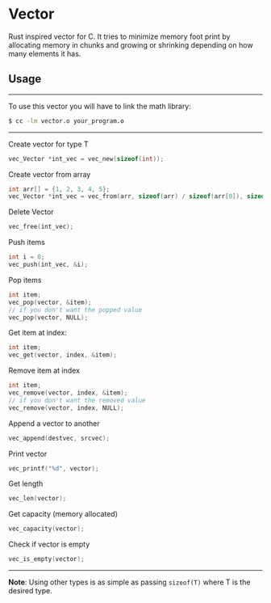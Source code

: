 # Vector

Rust inspired vector for C.
It tries to minimize memory foot print by allocating memory in chunks and growing or shrinking depending on how many elements it has.

## Usage

---

To use this vector you will have to link the math library:

```sh
$ cc -lm vector.o your_program.o
```

---

Create vector for type T

```c
vec_Vector *int_vec = vec_new(sizeof(int));
```

Create vector from array
```c
int arr[] = {1, 2, 3, 4, 5};
vec_Vector *int_vec = vec_from(arr, sizeof(arr) / sizeof(arr[0]), sizeof(arr[0]));
```

Delete Vector

```c
vec_free(int_vec);
```

Push items

```c
int i = 0;
vec_push(int_vec, &i);
```

Pop items

```c
int item;
vec_pop(vector, &item);
// if you don't want the popped value
vec_pop(vector, NULL);
```

Get item at index:

```c
int item;
vec_get(vector, index, &item);
```

Remove item at index

```c
int item;
vec_remove(vector, index, &item);
// if you don't want the removed value
vec_remove(vector, index, NULL);
```

Append a vector to another

```c
vec_append(destvec, srcvec);
```

Print vector

```c
vec_printf("%d", vector);
```

Get length

```c
vec_len(vector);
```

Get capacity (memory allocated)

```c
vec_capacity(vector);
```

Check if vector is empty

```c
vec_is_empty(vector);
```

---
**Note**: Using other types is as simple as passing `sizeof(T)` where T is the desired type.
